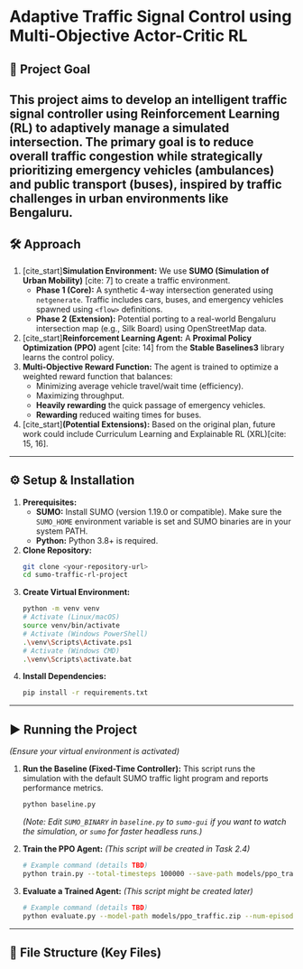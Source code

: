 # Adaptive Traffic Signal Control using Multi-Objective Actor-Critic RL

## 🔹 Project Goal

This project aims to develop an intelligent traffic signal controller using Reinforcement Learning (RL) to adaptively manage a simulated intersection. The primary goal is to **reduce overall traffic congestion** while strategically **prioritizing emergency vehicles (ambulances) and public transport (buses)**, inspired by traffic challenges in urban environments like Bengaluru.
---

## 🛠️ Approach

1.  [cite_start]**Simulation Environment:** We use **SUMO (Simulation of Urban Mobility)** [cite: 7] to create a traffic environment.
    * **Phase 1 (Core):** A synthetic 4-way intersection generated using `netgenerate`. Traffic includes cars, buses, and emergency vehicles spawned using `<flow>` definitions.
    * **Phase 2 (Extension):** Potential porting to a real-world Bengaluru intersection map (e.g., Silk Board) using OpenStreetMap data.
2.  [cite_start]**Reinforcement Learning Agent:** A **Proximal Policy Optimization (PPO)** agent [cite: 14] from the **Stable Baselines3** library learns the control policy.
3.  **Multi-Objective Reward Function:** The agent is trained to optimize a weighted reward function that balances:
    * Minimizing average vehicle travel/wait time (efficiency).
    * Maximizing throughput.
    * **Heavily rewarding** the quick passage of emergency vehicles.
    * **Rewarding** reduced waiting times for buses.
4.  [cite_start]**(Potential Extensions):** Based on the original plan, future work could include Curriculum Learning and Explainable RL (XRL)[cite: 15, 16].

---

## ⚙️ Setup & Installation

1.  **Prerequisites:**
    * **SUMO:** Install SUMO (version 1.19.0 or compatible). Make sure the `SUMO_HOME` environment variable is set and SUMO binaries are in your system PATH.
    * **Python:** Python 3.8+ is required.
2.  **Clone Repository:**
    ```bash
    git clone <your-repository-url>
    cd sumo-traffic-rl-project
    ```
3.  **Create Virtual Environment:**
    ```bash
    python -m venv venv
    # Activate (Linux/macOS)
    source venv/bin/activate
    # Activate (Windows PowerShell)
    .\venv\Scripts\Activate.ps1
    # Activate (Windows CMD)
    .\venv\Scripts\activate.bat
    ```
4.  **Install Dependencies:**
    ```bash
    pip install -r requirements.txt
    ```

---

## ▶️ Running the Project

*(Ensure your virtual environment is activated)*

1.  **Run the Baseline (Fixed-Time Controller):**
    This script runs the simulation with the default SUMO traffic light program and reports performance metrics.
    ```bash
    python baseline.py
    ```
    *(Note: Edit `SUMO_BINARY` in `baseline.py` to `sumo-gui` if you want to watch the simulation, or `sumo` for faster headless runs.)*

2.  **Train the PPO Agent:**
    *(This script will be created in Task 2.4)*
    ```bash
    # Example command (details TBD)
    python train.py --total-timesteps 100000 --save-path models/ppo_traffic
    ```

3.  **Evaluate a Trained Agent:**
    *(This script might be created later)*
    ```bash
    # Example command (details TBD)
    python evaluate.py --model-path models/ppo_traffic.zip --num-episodes 10
    ```

---

## 📁 File Structure (Key Files)
